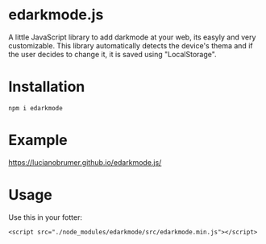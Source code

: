 # edarkmode.js
A little JavaScript library to add darkmode at your web, its easyly and very customizable.
This library automatically detects the device's thema and if the user decides to change it, it is saved using "LocalStorage".

# Installation
```
npm i edarkmode
```

# Example
https://lucianobrumer.github.io/edarkmode.js/

# Usage
Use this in your fotter:
```
<script src="./node_modules/edarkmode/src/edarkmode.min.js"></script>
```